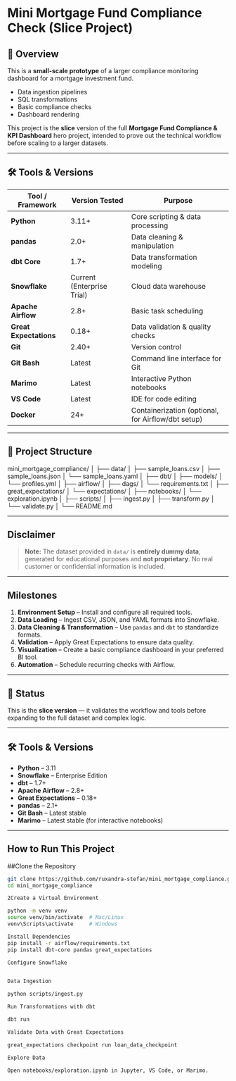 # Mini Mortgage Fund Compliance Check (Slice Project)

## 📌 Overview
This is a **small-scale prototype** of a larger compliance monitoring dashboard for a mortgage investment fund.  

- Data ingestion pipelines
- SQL transformations
- Basic compliance checks
- Dashboard rendering

This project is the **slice** version of the full **Mortgage Fund Compliance & KPI Dashboard** hero project, intended to prove out the technical workflow before scaling to a larger datasets.

---

## 🛠️ Tools & Versions

| Tool / Framework       | Version Tested | Purpose |
|------------------------|---------------|---------|
| **Python**             | 3.11+         | Core scripting & data processing |
| **pandas**             | 2.0+          | Data cleaning & manipulation |
| **dbt Core**           | 1.7+          | Data transformation modeling |
| **Snowflake**          | Current (Enterprise Trial) | Cloud data warehouse |
| **Apache Airflow**     | 2.8+          | Basic task scheduling |
| **Great Expectations** | 0.18+         | Data validation & quality checks |
| **Git**                | 2.40+         | Version control |
| **Git Bash**           | Latest        | Command line interface for Git |
| **Marimo**             | Latest        | Interactive Python notebooks |
| **VS Code**            | Latest        | IDE for code editing |
| **Docker**             | 24+           | Containerization (optional, for Airflow/dbt setup) |

---

## 📂 Project Structure

mini_mortgage_compliance/
│
├── data/
│ ├── sample_loans.csv
│ ├── sample_loans.json
│ └── sample_loans.yaml
│
├── dbt/
│ ├── models/
│ └── profiles.yml
│
├── airflow/
│ ├── dags/
│ └── requirements.txt
│
├── great_expectations/
│ └── expectations/
│
├── notebooks/
│ └── exploration.ipynb
│
├── scripts/
│ ├── ingest.py
│ ├── transform.py
│ └── validate.py
│
└── README.md


---

##  Disclaimer ##

> **Note:** The dataset provided in `data/` is **entirely dummy data**, generated for educational purposes and **not proprietary**. No real customer or confidential information is included.

---

## Milestones ##

1. **Environment Setup** – Install and configure all required tools.  
2. **Data Loading** – Ingest CSV, JSON, and YAML formats into Snowflake.  
3. **Data Cleaning & Transformation** – Use `pandas` and `dbt` to standardize formats.  
4. **Validation** – Apply Great Expectations to ensure data quality.  
5. **Visualization** – Create a basic compliance dashboard in your preferred BI tool.  
6. **Automation** – Schedule recurring checks with Airflow.

---

## 📌 Status

This is the **slice version** — it validates the workflow and tools before expanding to the full dataset and complex logic.

---

## 🛠️ Tools & Versions ## 

- **Python** – 3.11  
- **Snowflake** – Enterprise Edition  
- **dbt** – 1.7+  
- **Apache Airflow** – 2.8+  
- **Great Expectations** – 0.18+  
- **pandas** – 2.1+  
- **Git Bash** – Latest stable  
- **Marimo** – Latest stable (for interactive notebooks)

---

## How to Run This Project ##

##Clone the Repository
```bash
git clone https://github.com/ruxandra-stefan/mini_mortgage_compliance.git
cd mini_mortgage_compliance

2Create a Virtual Environment

python -m venv venv
source venv/bin/activate  # Mac/Linux
venv\Scripts\activate     # Windows

Install Dependencies
pip install -r airflow/requirements.txt
pip install dbt-core pandas great_expectations

Configure Snowflake


Data Ingestion

python scripts/ingest.py

Run Transformations with dbt

dbt run

Validate Data with Great Expectations

great_expectations checkpoint run loan_data_checkpoint

Explore Data

Open notebooks/exploration.ipynb in Jupyter, VS Code, or Marimo.
